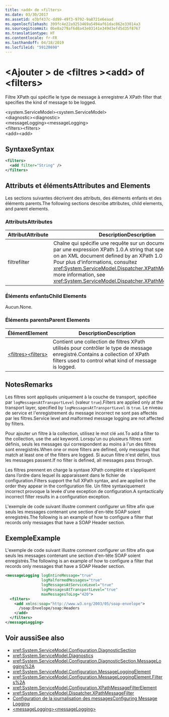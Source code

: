 ```yaml
---
title: <add> de <filters>
ms.date: 03/30/2017
ms.assetid: e3bf437c-dd99-49f3-9792-9a8721e6eaad
ms.openlocfilehash: 399fc4e22a9253469a5494af61dac862e33814a3
ms.sourcegitcommit: 0be8a279af6d8a43e03141e349d3efd5d35f8767
ms.translationtype: HT
ms.contentlocale: fr-FR
ms.lasthandoff: 04/18/2019
ms.locfileid: "59128698"
---
```

# <a name="add-of-filters"></a><span data-ttu-id="56b74-102">\<Ajouter > de \<filtres ></span><span class="sxs-lookup"><span data-stu-id="56b74-102">\<add> of \<filters></span></span>
<span data-ttu-id="56b74-103">Filtre XPath qui spécifie le type de message à enregistrer.</span><span class="sxs-lookup"><span data-stu-id="56b74-103">A XPath filter that specifies the kind of message to be logged.</span></span>  
  
 <span data-ttu-id="56b74-104">\<system.ServiceModel></span><span class="sxs-lookup"><span data-stu-id="56b74-104">\<system.ServiceModel></span></span>  
<span data-ttu-id="56b74-105">\<diagnostic></span><span class="sxs-lookup"><span data-stu-id="56b74-105">\<diagnostic></span></span>  
<span data-ttu-id="56b74-106">\<messageLogging></span><span class="sxs-lookup"><span data-stu-id="56b74-106">\<messageLogging></span></span>  
<span data-ttu-id="56b74-107">\<filters></span><span class="sxs-lookup"><span data-stu-id="56b74-107">\<filters></span></span>  
<span data-ttu-id="56b74-108">\<add></span><span class="sxs-lookup"><span data-stu-id="56b74-108">\<add></span></span>  
  
## <a name="syntax"></a><span data-ttu-id="56b74-109">Syntaxe</span><span class="sxs-lookup"><span data-stu-id="56b74-109">Syntax</span></span>  
  
```xml  
<filters>
  <add filter="String" />
</filters>
```  
  
## <a name="attributes-and-elements"></a><span data-ttu-id="56b74-110">Attributs et éléments</span><span class="sxs-lookup"><span data-stu-id="56b74-110">Attributes and Elements</span></span>  
 <span data-ttu-id="56b74-111">Les sections suivantes décrivent des attributs, des éléments enfants et des éléments parents.</span><span class="sxs-lookup"><span data-stu-id="56b74-111">The following sections describe attributes, child elements, and parent elements.</span></span>  
  
### <a name="attributes"></a><span data-ttu-id="56b74-112">Attributs</span><span class="sxs-lookup"><span data-stu-id="56b74-112">Attributes</span></span>  
  
|<span data-ttu-id="56b74-113">Attribut</span><span class="sxs-lookup"><span data-stu-id="56b74-113">Attribute</span></span>|<span data-ttu-id="56b74-114">Description</span><span class="sxs-lookup"><span data-stu-id="56b74-114">Description</span></span>|  
|---------------|-----------------|  
|<span data-ttu-id="56b74-115">filtre</span><span class="sxs-lookup"><span data-stu-id="56b74-115">filter</span></span>|<span data-ttu-id="56b74-116">Chaîne qui spécifie une requête sur un document XML défini par une expression XPath 1.0.</span><span class="sxs-lookup"><span data-stu-id="56b74-116">A string that specifies a query on an XML document defined by an XPath 1.0 expression.</span></span> <span data-ttu-id="56b74-117">Pour plus d'informations, consultez <xref:System.ServiceModel.Dispatcher.XPathMessageFilter>.</span><span class="sxs-lookup"><span data-stu-id="56b74-117">For more information, see <xref:System.ServiceModel.Dispatcher.XPathMessageFilter>.</span></span>|  
  
### <a name="child-elements"></a><span data-ttu-id="56b74-118">Éléments enfants</span><span class="sxs-lookup"><span data-stu-id="56b74-118">Child Elements</span></span>  
 <span data-ttu-id="56b74-119">Aucun.</span><span class="sxs-lookup"><span data-stu-id="56b74-119">None.</span></span>  
  
### <a name="parent-elements"></a><span data-ttu-id="56b74-120">Éléments parents</span><span class="sxs-lookup"><span data-stu-id="56b74-120">Parent Elements</span></span>  
  
|<span data-ttu-id="56b74-121">Élément</span><span class="sxs-lookup"><span data-stu-id="56b74-121">Element</span></span>|<span data-ttu-id="56b74-122">Description</span><span class="sxs-lookup"><span data-stu-id="56b74-122">Description</span></span>|  
|-------------|-----------------|  
|[<span data-ttu-id="56b74-123">\<filtres></span><span class="sxs-lookup"><span data-stu-id="56b74-123">\<filters></span></span>](../../../../../docs/framework/configure-apps/file-schema/wcf/filters.md)|<span data-ttu-id="56b74-124">Contient une collection de filtres XPath utilisés pour contrôler le type de message enregistré.</span><span class="sxs-lookup"><span data-stu-id="56b74-124">Contains a collection of XPath filters used to control what kind of message is logged.</span></span>|  
  
## <a name="remarks"></a><span data-ttu-id="56b74-125">Notes</span><span class="sxs-lookup"><span data-stu-id="56b74-125">Remarks</span></span>  
 <span data-ttu-id="56b74-126">Les filtres sont appliqués uniquement à la couche de transport, spécifiée par `logMessagesAtTransportLevel` (valeur `true`).</span><span class="sxs-lookup"><span data-stu-id="56b74-126">Filters are applied only at the transport layer, specified by `logMessagesAtTransportLevel` is `true`.</span></span> <span data-ttu-id="56b74-127">Le niveau de service et l'enregistrement du message incorrect ne sont pas affectés par les filtres.</span><span class="sxs-lookup"><span data-stu-id="56b74-127">Service level and malformed message logging are not affected by filters.</span></span>  
  
 <span data-ttu-id="56b74-128">Pour ajouter un filtre à la collection, utilisez le mot clé `add`.</span><span class="sxs-lookup"><span data-stu-id="56b74-128">To add a filter to the collection, use the `add` keyword.</span></span> <span data-ttu-id="56b74-129">Lorsqu'un ou plusieurs filtres sont définis, seuls les messages qui correspondent au moins à l'un des filtres sont enregistrés.</span><span class="sxs-lookup"><span data-stu-id="56b74-129">When one or more filters are defined, only messages that match at least one of the filters are logged.</span></span> <span data-ttu-id="56b74-130">Si aucun filtre n'est défini, tous les messages passent.</span><span class="sxs-lookup"><span data-stu-id="56b74-130">If no filter is defined, all messages pass through.</span></span>  
  
 <span data-ttu-id="56b74-131">Les filtres prennent en charge la syntaxe XPath complète et s’appliquent dans l’ordre dans lequel ils apparaissent dans le fichier de configuration.</span><span class="sxs-lookup"><span data-stu-id="56b74-131">Filters support the full XPath syntax, and are applied in the order they appear in the configuration file.</span></span> <span data-ttu-id="56b74-132">Un filtre syntaxiquement incorrect provoque la levée d'une exception de configuration.</span><span class="sxs-lookup"><span data-stu-id="56b74-132">A syntactically incorrect filter results in a configuration exception.</span></span>  
  
 <span data-ttu-id="56b74-133">L'exemple de code suivant illustre comment configurer un filtre afin que seuls les messages contenant une section d'en-tête SOAP soient enregistrés.</span><span class="sxs-lookup"><span data-stu-id="56b74-133">The following is an example of how to configure a filter that records only messages that have a SOAP Header section.</span></span>  
  
## <a name="example"></a><span data-ttu-id="56b74-134">Exemple</span><span class="sxs-lookup"><span data-stu-id="56b74-134">Example</span></span>  
 <span data-ttu-id="56b74-135">L'exemple de code suivant illustre comment configurer un filtre afin que seuls les messages contenant une section d'en-tête SOAP soient enregistrés.</span><span class="sxs-lookup"><span data-stu-id="56b74-135">The following is an example of how to configure a filter that records only messages that have a SOAP Header section.</span></span>  
  
```xml  
<messageLogging logEntireMessage="true"
                logMalformedMessages="true"
                logMessagesAtServiceLevel="true"
                logMessagesAtTransportLevel="true"
                maxMessagesToLog="420">
  <filters>
    <add xmlns:soap="http://www.w3.org/2003/05/soap-envelope">
      /soap:Envelope/soap:Headers
    </add>
  </filters>
</messageLogging>
```  
  
## <a name="see-also"></a><span data-ttu-id="56b74-136">Voir aussi</span><span class="sxs-lookup"><span data-stu-id="56b74-136">See also</span></span>

- <xref:System.ServiceModel.Configuration.DiagnosticSection>
- <xref:System.ServiceModel.Diagnostics>
- <xref:System.ServiceModel.Configuration.DiagnosticSection.MessageLogging%2A>
- <xref:System.ServiceModel.Configuration.MessageLoggingElement>
- <xref:System.ServiceModel.Configuration.MessageLoggingElement.Filters%2A>
- <xref:System.ServiceModel.Configuration.XPathMessageFilterElement>
- <xref:System.ServiceModel.Dispatcher.XPathMessageFilter>
- [<span data-ttu-id="56b74-137">Configuration de la journalisation des messages</span><span class="sxs-lookup"><span data-stu-id="56b74-137">Configuring Message Logging</span></span>](../../../../../docs/framework/wcf/diagnostics/configuring-message-logging.md)
- [<span data-ttu-id="56b74-138">\<messageLogging></span><span class="sxs-lookup"><span data-stu-id="56b74-138">\<messageLogging></span></span>](../../../../../docs/framework/configure-apps/file-schema/wcf/messagelogging.md)
